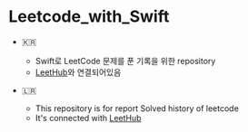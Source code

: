 # Leetcode_with_Swift

- 🇰🇷
    - Swift로 LeetCode 문제를 푼 기록을 위한 repository
    - [LeetHub](https://github.com/QasimWani/LeetHub)와 연결되어있음

- 🇱🇷
    - This repository is for report Solved history of leetcode
    - It's connected with [LeetHub](https://github.com/QasimWani/LeetHub)

